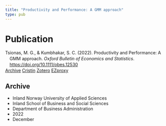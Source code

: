 ```yaml
---
title: "Productivity and Performance: A GMM approach"
type: pub
---
```

<h1>Publication</h1>
<article id="csl-bib-container-FMLKWC6F" class="csl-bib-container">
  <div class="csl-bib-body" style="line-height: 1.35; padding-left: 1em; text-indent:-1em;">
  <div class="csl-entry">Tsionas, M. G., &amp; Kumbhakar, S. C. (2022). Productivity and Performance: A GMM approach. <i>Oxford Bulletin of Economics and Statistics</i>. <a href="https://doi.org/10.1111/obes.12530">https://doi.org/10.1111/obes.12530</a></div>
</div>
  <div class="csl-bib-buttons">
    <a href="#taxonomy-article-FMLKWC6F" class="csl-bib-button">Archive</a>
    <a href="https://app.cristin.no/results/show.jsf?id=2094412" alt="Cristin URL" class="csl-bib-button">Cristin</a>
    <a href="http://zotero.org/groups/5022929/items/FMLKWC6F" alt="Zotero URL" class="csl-bib-button">Zotero</a>
    <a href="http://ezproxy.inn.no/login?url=https://doi.org/10.1111/obes.12530" class="csl-bib-button">EZproxy</a>
  </div>
  <div id="csl-bib-meta-container-FMLKWC6F"></div>
</article>
<div id="csl-bib-meta-FMLKWC6F" class="csl-bib-meta">
  <article id="taxonomy-article-FMLKWC6F" class="taxonomy-article">
    <h1>Archive</h1>
    <ul>
      <li>Inland Norway University of Applied Sciences</li>
      <li>Inland School of Business and Social Sciences</li>
      <li>Department of Business Administration</li>
      <li>2022</li>
      <li>December</li>
    </ul>
  </article>
</div>
